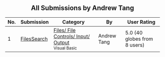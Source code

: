 ﻿<div align="center">

## All Submissions by Andrew Tang

</div>

No.  | Submission | Category | By   | User Rating
---- | ---------- | -------- | ---- | -----------
1 | [FilesSearch<br />](https://github.com/Planet-Source-Code/andrew-tang-filessearch__1-900) | [Files/ File Controls/ Input/ Output<br /><sup>Visual Basic</sup>](../ByCategory/files-file-controls-input-output__1-3.md) | Andrew Tang | 5.0 (40 globes from 8 users)
